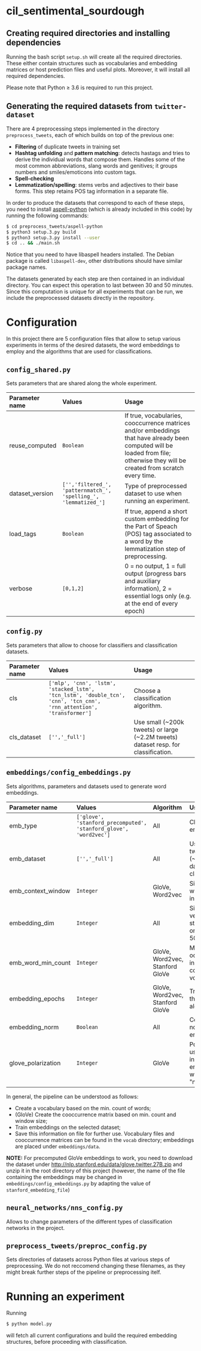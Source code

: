 # cil_sentimental_sourdough

## Creating required directories and installing dependencies

Running the bash script `setup.sh` will create all the required directories. These either contain structures such as vocabularies and embedding matrices or host prediction files and useful plots.
Moreover, it will install all required dependencies.

Please note that Python &ge; 3.6 is required to run this project.

## Generating the required datasets from `twitter-dataset`

There are 4 preprocessing steps implemented in the directory `preprocess_tweets`, each of which builds on top of the previous one:
- **Filtering** of duplicate tweets in training set
- **Hashtag unfolding** and **pattern matching**: detects hastags and tries to derive the individual words that compose them. Handles some of the most common abbreviations, slang words and genitives; it groups numbers and smiles/emoticons into custom tags.
- **Spell-checking**
- **Lemmatization/spelling**: stems verbs and adjectives to their base forms. This step retains POS tag information in a separate file.

In order to produce the datasets that correspond to each of these steps, you need to install [aspell-python](https://github.com/WojciechMula/aspell-python) (which is already included in this code) by running the following commands:

```bash
$ cd preprocess_tweets/aspell-python
$ python3 setup.3.py build
$ python3 setup.3.py install --user
$ cd .. && ./main.sh
```

Notice that you need to have libaspell headers installed. The Debian package is called `libaspell-dev`, other distributions should have similar package names.

The datasets generated by each step are then contained in an individual directory. 
You can expect this operation to last between 30 and 50 minutes.
Since this computation is unique for all experiments that can be run, we include the preprocessed datasets directly in the repository.

# Configuration

In this project there are 5 configuration files that allow to setup various experiments in terms of the desired datasets, the word embeddings to employ and the algorithms that are used for classifications.

## `config_shared.py`

Sets parameters that are shared along the whole experiment.

| Parameter name | Values | Usage |
| :------------- | :----- | :---- |
| reuse_computed | `Boolean` | If true, vocabularies, cooccurrence matrices and/or embeddings that have already been computed will be loaded from file; otherwise they will be created from scratch every time.    |
| dataset_version | `['','filtered_', 'patternmatch_', 'spelling_', 'lemmatized_']` | Type of preprocessed dataset to use when running an experiment. |
| load_tags | `Boolean` | If true, append a short custom embedding for the Part of Speach (POS) tag associated to a word by the lemmatization step of preprocessing.  |
| verbose | `[0,1,2]` | 0 = no output, 1 = full output (progress bars and auxiliary information), 2 = essential logs only (e.g. at the end of every epoch) |

## `config.py`

Sets parameters that allow to choose for classifiers and classification datasets.

| Parameter name | Values | Usage |
| :------------- | :----- | :---- |
| cls | `['mlp', 'cnn', 'lstm', 'stacked_lstm', 'tcn_lstm', 'double_tcn', 'cnn', 'tcn_cnn', 'rnn_attention', 'transformer']` | Choose a classification algorithm.
| cls_dataset | `['','_full']` | Use small (~200k tweets) or large (~2.2M tweets) dataset resp. for classification. |

## `embeddings/config_embeddings.py`

Sets algorithms, parameters and datasets used to generate word embeddings.

| Parameter name | Values | Algorithm | Usage |
| :------------- | :----- | :---- | :------|
| emb_type | `['glove', 'stanford_precomputed', 'stanford_glove', 'word2vec']` | All | Choose a word embedding algorithm.
| emb_dataset | `['','_full']` | All | Use small (~200k tweets) or large (~2.2M tweets) dataset resp. for classification.
| emb_context_window | `Integer` | GloVe, Word2vec | Size of the context window for each word in the corpus. |
| embedding_dim | `Integer` | All | Size _d_ of a word vector. (NOTE: stanford_precomputed only come in sizes 25, 50, 100 and 200) |
| emb_word_min_count | `Integer` | GloVe, Word2vec, Stanford GloVe | Minimum number of occurrences of a word in the corpus to consider it for the vocabulary.
| embedding_epochs | `Integer` | GloVe, Word2vec, Stanford GloVe | Training epochs for the embedding algorithm. |
| embedding_norm | `Boolean` | All | Controls the normalization of the embedding matrix. | 
| glove_polarization | `Integer` | GloVe | Polarization factor used to bias the initialization of the embedding matrix with a "positivity" and "negativity" score. |

In general, the pipeline can be understood as follows:
- Create a vocabulary based on the min. count of words;
- (GloVe) Create the cooccurrence matrix based on min. count and window size;
- Train embeddings on the selected dataset;
- Save this information on file for further use. Vocabulary files and cooccurrence matrices can be found in the `vocab` directory; embeddings are placed under `embeddings/data`.

**NOTE:** For precomputed GloVe embeddings to work, you need to download the dataset under http://nlp.stanford.edu/data/glove.twitter.27B.zip and unzip it in the root directory of this project (however, the name of the file containing the embeddings may be changed in `embeddings/config_embeddings.py` by adapting the value of `stanford_embedding_file`)

## `neural_networks/nns_config.py`

Allows to change parameters of the different types of classification networks in the project.

## `preprocess_tweets/preproc_config.py`

Sets directories of datasets across Python files at various steps of preprocessing. We do not reccomend changing these filenames, as they might break further steps of the pipeline or preprocessing itelf.

# Running an experiment

Running
```bash
$ python model.py
```
will fetch all current configurations and build the required embedding structures, before proceeding with classification.
